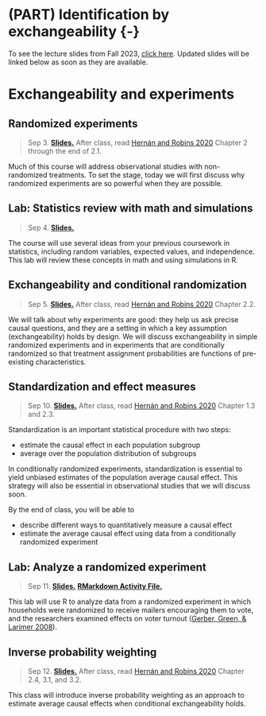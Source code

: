 
# (PART) Identification by exchangeability {-}

To see the lecture slides from Fall 2023, [click here](https://causal3900.github.io/fa23/exchangeability-and-experiments.html). Updated slides will be linked below as soon as they are available.

# Exchangeability and experiments

## Randomized experiments

> Sep 3. [**Slides.**]() After class, read [Hernán and Robins 2020](https://www.hsph.harvard.edu/miguel-hernan/causal-inference-book/) Chapter 2 through the end of 2.1.

Much of this course will address observational studies with non-randomized treatments. To set the stage, today we will first discuss why randomized experiments are so powerful when they are possible.

## Lab: Statistics review with math and simulations

> Sep 4. [**Slides.**]()

The course will use several ideas from your previous coursework in statistics, including random variables, expected values, and independence. This lab will review these concepts in math and using simulations in R.

## Exchangeability and conditional randomization

> Sep 5. [**Slides.**]() After class, read [Hernán and Robins 2020](https://www.hsph.harvard.edu/miguel-hernan/causal-inference-book/) Chapter 2.2.

We will talk about why experiments are good: they help us ask precise causal questions, and they are a setting in which a key assumption (exchangeability) holds by design. We will discuss exchangeability in simple randomized experiments and in experiments that are conditionally randomized so that treatment assignment probabilities are functions of pre-existing characteristics.

## Standardization and effect measures

> Sep 10. [**Slides.**]() After class, read [Hernán and Robins 2020](https://www.hsph.harvard.edu/miguel-hernan/causal-inference-book/) Chapter 1.3 and 2.3.

Standardization is an important statistical procedure with two steps:

* estimate the causal effect in each population subgroup
* average over the population distribution of subgroups

In conditionally randomized experiments, standardization is essential to yield unbiased estimates of the population average causal effect. This strategy will also be essential in observational studies that we will discuss soon.

By the end of class, you will be able to

* describe different ways to quantitatively measure a causal effect
* estimate the average causal effect using data from a conditionally randomized experiment

## Lab: Analyze a randomized experiment

> Sep 11. [**Slides.**]() [**RMarkdown Activity File.**]() 

This lab will use R to analyze data from a randomized experiment in which households were randomized to receive mailers encouraging them to vote, and the researchers examined effects on voter turnout ([Gerber, Green, & Larimer 2008](https://doi.org/10.1017/S000305540808009X)).

## Inverse probability weighting

> Sep 12. [**Slides.**]() After class, read [Hernán and Robins 2020](https://www.hsph.harvard.edu/miguel-hernan/causal-inference-book/) Chapter 2.4, 3.1, and 3.2.

This class will introduce inverse probability weighting as an approach to estimate average causal effects when conditional exchangeability holds.

